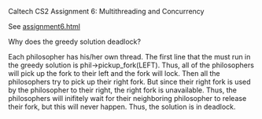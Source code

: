Caltech CS2 Assignment 6: Multithreading and Concurrency

See [assignment6.html](http://htmlpreview.github.io/?https://github.com/caltechcs2/concurrency/blob/master/assignment6.html)

Why does the greedy solution deadlock?

Each philosopher has his/her own thread. The first line that the must run
in the greedy solution is phil->pickup_fork(LEFT). Thus, all of the 
philosophers will pick up the fork to their left and the fork will lock.
Then all the philosophers try to pick up their right fork. But since their
right fork is used by the philosopher to their right, the right fork is
unavailable. Thus, the philosophers will inifitely wait for their neighboring
philosopher to release their fork, but this will never happen. Thus, the 
solution is in deadlock.
